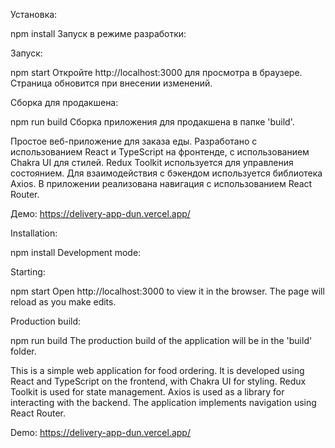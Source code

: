 Установка:

npm install
Запуск в режиме разработки:

Запуск:

npm start
Откройте http://localhost:3000 для просмотра в браузере. Страница обновится при внесении изменений.

Сборка для продакшена:

npm run build
Сборка приложения для продакшена в папке 'build'.

Простое веб-приложение для заказа еды. Разработано с использованием React и TypeScript на фронтенде, с использованием Chakra UI для стилей. Redux Toolkit используется для управления состоянием. Для взаимодействия с бэкендом используется библиотека Axios. В приложении реализована навигация с использованием React Router.

Демо: https://delivery-app-dun.vercel.app/

Installation:

npm install
Development mode:


Starting:

npm start
Open http://localhost:3000 to view it in the browser. The page will reload as you make edits.

Production build:

npm run build
The production build of the application will be in the 'build' folder.

This is a simple web application for food ordering. It is developed using React and TypeScript on the frontend, with Chakra UI for styling. Redux Toolkit is used for state management. Axios is used as a library for interacting with the backend. The application implements navigation using React Router.

Demo: https://delivery-app-dun.vercel.app/
